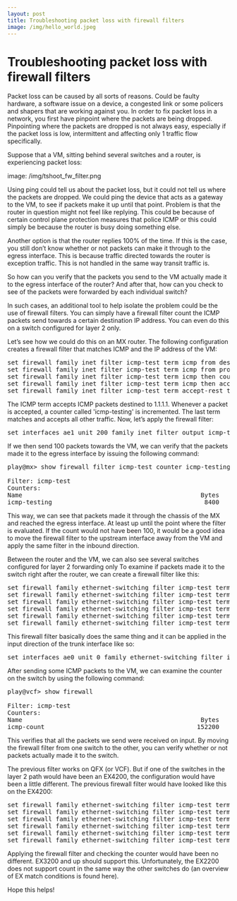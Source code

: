 ```yaml
---
layout: post
title: Troubleshooting packet loss with firewall filters
image: /img/hello_world.jpeg
---
```


Troubleshooting packet loss with firewall filters
=================================================


Packet loss can be caused by all sorts of reasons. Could be faulty hardware, a software issue on a device, a congested link or some policers and shapers that are working against you. In order to fix packet loss in a network, you first have pinpoint where the packets are being dropped. Pinpointing where the packets are dropped is not always easy, especially if the packet loss is low, intermittent and affecting only 1 traffic flow specifically.

Suppose that a VM, sitting behind several switches and a router, is experiencing packet loss:

image: /img/tshoot_fw_filter.png

Using ping could tell us about the packet loss, but it could not tell us where the packets are dropped. We could ping the device that acts as a gateway to the VM, to see if packets make it up until that point. Problem is that the router in question might not feel like replying. This could be because of certain control plane protection measures that police ICMP or this could simply be because the router is busy doing something else.

Another option is that the router replies 100% of the time. If this is the case, you still don’t know whether or not packets can make it through to the egress interface. This is because traffic directed towards the router is exception traffic. This is not handled in the same way transit traffic is.

So how can you verify that the packets you send to the VM actually made it to the egress interface of the router? And after that, how can you check to see of the packets were forwarded by each individual switch?

In such cases, an additional tool to help isolate the problem could be the use of firewall filters. You can simply have a firewall filter count the ICMP packets send towards a certain destination IP address. You can even do this on a switch configured for layer 2 only.

Let’s see how we could do this on an MX router. The following configuration creates a firewall filter that matches ICMP and the IP address of the VM:

<pre>
set firewall family inet filter icmp-test term icmp from destination-address 1.1.1.1/32
set firewall family inet filter icmp-test term icmp from protocol icmp
set firewall family inet filter icmp-test term icmp then count icmp-testing
set firewall family inet filter icmp-test term icmp then accept
set firewall family inet filter icmp-test term accept-rest then accept
</pre>

The ICMP term accepts ICMP packets destined to 1.1.1.1. Whenever a packet is accepted, a counter called 'icmp-testing' is incremented. The last term matches and accepts all other traffic. Now, let’s apply the firewall filter:

<pre>
set interfaces ae1 unit 200 family inet filter output icmp-test
</pre>

If we then send 100 packets towards the VM, we can verify that the packets made it to the egress interface by issuing the following command:

<pre>
play@mx> show firewall filter icmp-test counter icmp-testing

Filter: icmp-test
Counters:
Name                                                Bytes              Packets
icmp-testing                                         8400                  100
</pre>

This way, we can see that packets made it through the chassis of the MX and reached the egress interface. At least up until the point where the filter is evaluated. If the count would not have been 100, it would be a good idea to move the firewall filter to the upstream interface away from the VM and apply the same filter in the inbound direction.

Between the router and the VM, we can also see several switches configured for layer 2 forwarding only To examine if packets made it to the switch right after the router, we can create a firewall filter like this:

<pre>
set firewall family ethernet-switching filter icmp-test term icmp from ip-destination-address 1.1.1.1/32
set firewall family ethernet-switching filter icmp-test term icmp from ip-protocol icmp
set firewall family ethernet-switching filter icmp-test term icmp from user-vlan-id 200
set firewall family ethernet-switching filter icmp-test term icmp then accept
set firewall family ethernet-switching filter icmp-test term icmp then count icmp-count
set firewall family ethernet-switching filter icmp-test term accept-rest then accept
</pre>

This firewall filter basically does the same thing and it can be applied in the input direction of the trunk interface like so:

<pre>
set interfaces ae0 unit 0 family ethernet-switching filter input icmp-test
</pre>

After sending some ICMP packets to the VM, we can examine the counter on the switch by using the following command:

<pre>
play@vcf> show firewall

Filter: icmp-test
Counters:
Name                                                Bytes              Packets
icmp-count                                         152200                  100
</pre>

This verifies that all the packets we send were received on input. By moving the firewall filter from one switch to the other, you can verify whether or not packets actually made it to the switch.

The previous filter works on QFX (or VCF). But if one of the switches in the layer 2 path would have been an EX4200, the configuration would have been a little different. The previous firewall filter would have looked like this on the EX4200:

<pre>
set firewall family ethernet-switching filter icmp-test term icmp from dot1q-tag 200
set firewall family ethernet-switching filter icmp-test term icmp from destination-address 1.1.1.1/32 
set firewall family ethernet-switching filter icmp-test term icmp from protocol icmp
set firewall family ethernet-switching filter icmp-test term icmp then accept
set firewall family ethernet-switching filter icmp-test term icmp then count icmp-count
set firewall family ethernet-switching filter icmp-test term accept-rest then accept
</pre>

Applying the firewall filter and checking the counter would have been no different. EX3200 and up should support this. Unfortunately, the EX2200 does not support count in the same way the other switches do (an overview of EX match conditions is found here).

Hope this helps!


